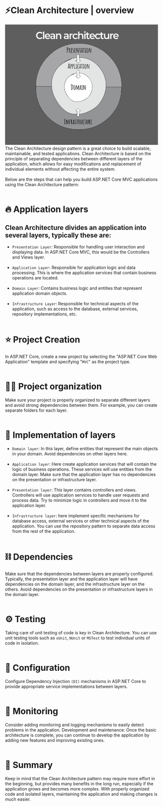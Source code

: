 # ⚡️Clean Architecture | overview
![](https://raw.githubusercontent.com/iuno-san/Clean-Architecture/main/Clean-architecture.png) <br>
The Clean Architecture design pattern is a great choice to build scalable, maintainable, and tested applications. Clean Architecture is based on the principle of separating dependencies between different layers of the application, which allows for easy modifications and replacement of individual elements without affecting the entire system.
<br><br>
Below are the steps that can help you build ASP.NET Core MVC applications using the Clean Architecture pattern: <br><br>

# 🔥 Application layers
## Clean Architecture divides an application into several layers, typically these are:
- <code>Presentation Layer</code>: Responsible for handling user interaction and displaying data. In ASP.NET Core MVC, this would be the Controllers and Views layer. <br><br>
- <code>Application Layer</code>: Responsible for application logic and data processing. This is where the application services that contain business operations are located. <br><br>
- <code>Domain Layer</code>: Contains business logic and entities that represent application domain objects. <br><br>
- <code>Infrastructure Layer</code>: Responsible for technical aspects of the application, such as access to the database, external services, repository implementations, etc.
<br><br>

# ⭐️ Project Creation
In ASP.NET Core, create a new project by selecting the "ASP.NET Core Web Application" template and specifying "<code>MVC</code>" as the project type.
<br><br>

# 🏋️‍♀️ Project organization
Make sure your project is properly organized to separate different layers and avoid strong dependencies between them. For example, you can create separate folders for each layer.
<br><br>

# 🌌 Implementation of layers
- <code>Domain layer</code>: In this layer, define entities that represent the main objects in your domain. Avoid dependencies on other layers here. <br><br>
- <code>Application layer</code>: Here create application services that will contain the logic of business operations. These services will use entities from the domain layer. Make sure that the application layer has no dependencies on the presentation or infrastructure layer. <br><br>
- <code>Presentation layer</code>: This layer contains controllers and views. Controllers will use application services to handle user requests and process data. Try to minimize logic in controllers and move it to the application layer. <br><br>
- <code>Infrastructure layer</code>: here implement specific mechanisms for database access, external services or other technical aspects of the application. You can use the repository pattern to separate data access from the rest of the application.
<br><br>

# ⛓ Dependencies
Make sure that the dependencies between layers are properly configured. Typically, the presentation layer and the application layer will have dependencies on the domain layer, and the infrastructure layer on the others. Avoid dependencies on the presentation or infrastructure layers in the domain layer.
<br><br>

# ⚙️ Testing
Taking care of unit testing of code is key in Clean Architecture. You can use unit testing tools such as <code>xUnit</code>, <code>NUnit</code> or <code>MSTest</code> to test individual units of code in isolation.
<br><br>

# 🤖 Configuration
Configure Dependency Injection <code>(DI)</code> mechanisms in ASP.NET Core to provide appropriate service implementations between layers.
<br><br>

# 🎥 Monitoring
Consider adding monitoring and logging mechanisms to easily detect problems in the application.
Development and maintenance:
Once the basic architecture is complete, you can continue to develop the application by adding new features and improving existing ones.
<br><br>

# 🍂 Summary
Keep in mind that the Clean Architecture pattern may require more effort in the beginning, but provides many benefits in the long run, especially if the application grows and becomes more complex. With properly organized code and isolated layers, maintaining the application and making changes is much easier.
